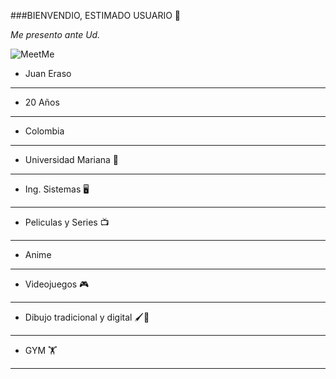 ###BIENVENDIO, ESTIMADO USUARIO 👋

_Me presento ante Ud._

![MeetMe](https://github.com/JuanEraso23/JuanEraso23/assets/144852394/b0b1ebf4-159f-48a3-bfc2-984f77c4770c)

* Juan Eraso
---
* 20 Años 
---  
* Colombia
---
* Universidad Mariana 🏫
---
* Ing. Sistemas 🖥️
--- 
* Peliculas y Series 📺
---
* Anime
---
* Videojuegos 🎮
---
* Dibujo tradicional y digital 🖌🎨
---
* GYM 🏋
---
